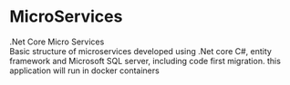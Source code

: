 # MicroServices
.Net Core Micro Services  
Basic structure of microservices developed using .Net core C#, entity framework and Microsoft SQL server, including code first migration.
this application will run in docker containers 

